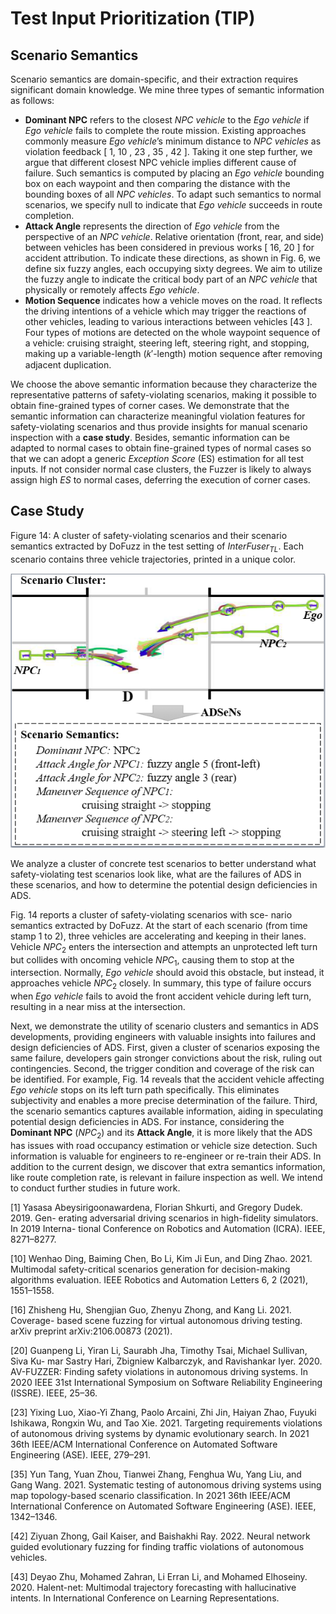 # Test Input Prioritization (TIP)

## Scenario Semantics

Scenario semantics are domain-specific, and their extraction requires significant domain knowledge. We mine three types of semantic information as follows:

- **Dominant NPC** refers to the closest *NPC vehicle*  to the *Ego vehicle*  if *Ego vehicle*  fails to complete the route mission. Existing approaches commonly measure *Ego vehicle*’s minimum distance to *NPC vehicles* as violation feedback [ 1, 10 , 23 , 35 , 42 ]. Taking it one step further, we argue that different closest NPC vehicle implies different cause of failure. Such semantics is computed by placing an *Ego vehicle* bounding box on each waypoint and then comparing the distance with the bounding boxes of all *NPC vehicles*. To adapt such semantics to normal scenarios, we specify null to indicate that *Ego vehicle* succeeds in route completion.
- **Attack Angle** represents the direction of *Ego vehicle* from the perspective of an *NPC vehicle*. Relative orientation (front, rear, and side) between vehicles has been considered in previous works [ 16, 20 ] for accident attribution. To indicate these directions, as shown in Fig. 6, we define six fuzzy angles, each occupying sixty degrees. We aim to utilize the fuzzy angle to indicate the critical body part of an *NPC vehicle* that physically or remotely affects *Ego vehicle*.
- **Motion Sequence** indicates how a vehicle moves on the road. It reflects the driving intentions of a vehicle which may trigger the reactions of other vehicles, leading to various interactions between vehicles [43 ]. Four types of motions are detected on the whole waypoint sequence of a vehicle: cruising straight, steering left, steering right, and stopping, making up a variable-length (𝑘′-length) motion sequence after removing adjacent duplication.

We choose the above semantic information because they characterize the representative patterns of safety-violating scenarios, making it possible to obtain fine-grained types of corner cases. We demonstrate that the semantic information can characterize meaningful violation features for safety-violating scenarios and thus provide insights for manual scenario inspection with a **case study**. Besides, semantic information can be adapted to normal cases to obtain fine-grained types of normal cases so that we can adopt a generic *Exception Score* (ES) estimation for all test inputs. If not consider normal case clusters, the Fuzzer is likely to always assign high *ES* to normal cases, deferring the execution of corner cases.

## Case Study

Figure 14: A cluster of safety-violating scenarios and their scenario semantics extracted by DoFuzz in the test setting of $InterFuser_{TL}$. Each scenario contains three vehicle trajectories, printed in a unique color.

<img title="" src="readme_pic/2024-01-01-01-12-26-image.png" alt="" width="617" data-align="center">

We analyze a cluster of concrete test scenarios to better understand what safety-violating test scenarios look like, what are the failures of ADS in these scenarios, and how to determine the potential design deficiencies in ADS. 

Fig. 14 reports a cluster of safety-violating scenarios with sce- nario semantics extracted by DoFuzz. At the start of each scenario (from time stamp 1 to 2), three vehicles are accelerating and keeping in their lanes. Vehicle $NPC_2$ enters the intersection and attempts an unprotected left turn but collides with oncoming vehicle $NPC_1$, causing them to stop at the intersection. Normally, *Ego vehicle* should avoid this obstacle, but instead, it approaches vehicle $NPC_2$ closely. In summary, this type of failure occurs when *Ego vehicle* fails to avoid the front accident vehicle during left turn, resulting in a near miss at the intersection. 

Next, we demonstrate the utility of scenario clusters and semantics in ADS developments, providing engineers with valuable insights into failures and design deficiencies of ADS. First, given a cluster of scenarios exposing the same failure, developers gain stronger convictions about the risk, ruling out contingencies. Second, the trigger condition and coverage of the risk can be identified. For example, Fig. 14 reveals that the accident vehicle affecting *Ego vehicle* stops on its left turn path specifically. This eliminates subjectivity and enables a more precise determination of the failure. Third, the scenario semantics captures available information, aiding in speculating potential design deficiencies in ADS. For instance, considering the **Dominant NPC** ($NPC_2$) and its **Attack Angle**, it is more likely that the ADS has issues with road occupancy estimation or vehicle size detection. Such information is valuable for engineers to re-engineer or re-train their ADS. In addition to the current design, we discover that extra semantics information, like route completion rate, is relevant in failure inspection as well. We intend to conduct further studies in future work.

[1] Yasasa Abeysirigoonawardena, Florian Shkurti, and Gregory Dudek. 2019. Gen- erating adversarial driving scenarios in high-fidelity simulators. In 2019 Interna- tional Conference on Robotics and Automation (ICRA). IEEE, 8271–8277.

[10] Wenhao Ding, Baiming Chen, Bo Li, Kim Ji Eun, and Ding Zhao. 2021. Multimodal safety-critical scenarios generation for decision-making algorithms evaluation. IEEE Robotics and Automation Letters 6, 2 (2021), 1551–1558.

[16] Zhisheng Hu, Shengjian Guo, Zhenyu Zhong, and Kang Li. 2021. Coverage- based scene fuzzing for virtual autonomous driving testing. arXiv preprint arXiv:2106.00873 (2021).

[20] Guanpeng Li, Yiran Li, Saurabh Jha, Timothy Tsai, Michael Sullivan, Siva Ku- mar Sastry Hari, Zbigniew Kalbarczyk, and Ravishankar Iyer. 2020. AV-FUZZER: Finding safety violations in autonomous driving systems. In 2020 IEEE 31st International Symposium on Software Reliability Engineering (ISSRE). IEEE, 25–36.

[23] Yixing Luo, Xiao-Yi Zhang, Paolo Arcaini, Zhi Jin, Haiyan Zhao, Fuyuki Ishikawa, Rongxin Wu, and Tao Xie. 2021. Targeting requirements violations of autonomous driving systems by dynamic evolutionary search. In 2021 36th IEEE/ACM International Conference on Automated Software Engineering (ASE). IEEE, 279–291.

[35] Yun Tang, Yuan Zhou, Tianwei Zhang, Fenghua Wu, Yang Liu, and Gang Wang. 2021. Systematic testing of autonomous driving systems using map topology-based scenario classification. In 2021 36th IEEE/ACM International Conference on Automated Software Engineering (ASE). IEEE, 1342–1346.

[42] Ziyuan Zhong, Gail Kaiser, and Baishakhi Ray. 2022. Neural network guided evolutionary fuzzing for finding traffic violations of autonomous vehicles.

[43] Deyao Zhu, Mohamed Zahran, Li Erran Li, and Mohamed Elhoseiny. 2020. Halent-net: Multimodal trajectory forecasting with hallucinative intents. In International Conference on Learning Representations.
